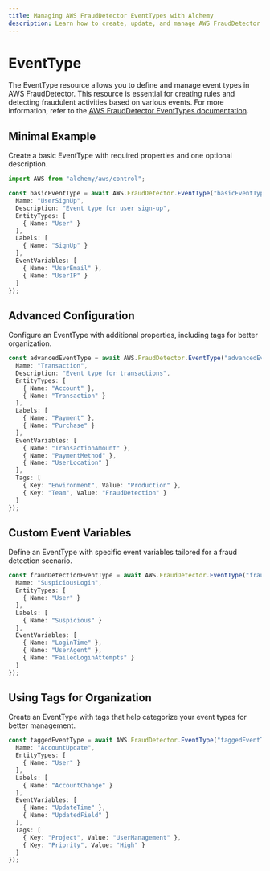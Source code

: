 ```yaml
---
title: Managing AWS FraudDetector EventTypes with Alchemy
description: Learn how to create, update, and manage AWS FraudDetector EventTypes using Alchemy Cloud Control.
---
```


# EventType

The EventType resource allows you to define and manage event types in AWS FraudDetector. This resource is essential for creating rules and detecting fraudulent activities based on various events. For more information, refer to the [AWS FraudDetector EventTypes documentation](https://docs.aws.amazon.com/frauddetector/latest/userguide/).

## Minimal Example

Create a basic EventType with required properties and one optional description.

```ts
import AWS from "alchemy/aws/control";

const basicEventType = await AWS.FraudDetector.EventType("basicEventType", {
  Name: "UserSignUp",
  Description: "Event type for user sign-up",
  EntityTypes: [
    { Name: "User" }
  ],
  Labels: [
    { Name: "SignUp" }
  ],
  EventVariables: [
    { Name: "UserEmail" },
    { Name: "UserIP" }
  ]
});
```

## Advanced Configuration

Configure an EventType with additional properties, including tags for better organization.

```ts
const advancedEventType = await AWS.FraudDetector.EventType("advancedEventType", {
  Name: "Transaction",
  Description: "Event type for transactions",
  EntityTypes: [
    { Name: "Account" },
    { Name: "Transaction" }
  ],
  Labels: [
    { Name: "Payment" },
    { Name: "Purchase" }
  ],
  EventVariables: [
    { Name: "TransactionAmount" },
    { Name: "PaymentMethod" },
    { Name: "UserLocation" }
  ],
  Tags: [
    { Key: "Environment", Value: "Production" },
    { Key: "Team", Value: "FraudDetection" }
  ]
});
```

## Custom Event Variables

Define an EventType with specific event variables tailored for a fraud detection scenario.

```ts
const fraudDetectionEventType = await AWS.FraudDetector.EventType("fraudDetectionEventType", {
  Name: "SuspiciousLogin",
  EntityTypes: [
    { Name: "User" }
  ],
  Labels: [
    { Name: "Suspicious" }
  ],
  EventVariables: [
    { Name: "LoginTime" },
    { Name: "UserAgent" },
    { Name: "FailedLoginAttempts" }
  ]
});
```

## Using Tags for Organization

Create an EventType with tags that help categorize your event types for better management.

```ts
const taggedEventType = await AWS.FraudDetector.EventType("taggedEventType", {
  Name: "AccountUpdate",
  EntityTypes: [
    { Name: "User" }
  ],
  Labels: [
    { Name: "AccountChange" }
  ],
  EventVariables: [
    { Name: "UpdateTime" },
    { Name: "UpdatedField" }
  ],
  Tags: [
    { Key: "Project", Value: "UserManagement" },
    { Key: "Priority", Value: "High" }
  ]
});
```